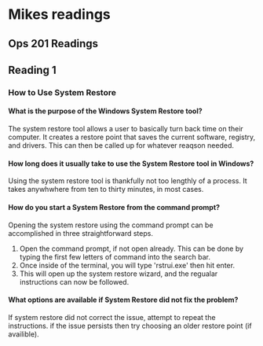 # Mikes readings

## Ops 201 Readings

## Reading 1

### How to Use System Restore


#### What is the purpose of the Windows System Restore tool?
The system restore tool allows a user to basically turn back time on their computer. 
It creates a restore point that saves the current software, registry, and drivers. 
This can then be called up for whatever reaqson needed. 


#### How long does it usually take to use the System Restore tool in Windows?
Using the system restore tool is thankfully not too lengthly of a process. 
It takes anywhwhere from ten to thirty minutes, in most cases.


#### How do you start a System Restore from the command prompt?
Opening the system restore using the command prompt can be accomplished in three straightforward steps.
1. Open the command prompt, if not open already. This can be done by typing the first few letters of command into the search bar.
2. Once inside of the terminal, you will type 'rstrui.exe' then hit enter.
3. This will open up the system restore wizard, and the regualar instructions can now be followed.


#### What options are available if System Restore did not fix the problem?
If system restore did not correct the issue, attempt to repeat the instructions. if the issue persists then try choosing an older restore point (if availible).
